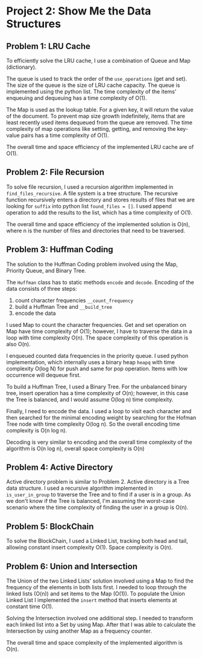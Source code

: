 # Project 2: Show Me the Data Structures


## Problem 1: LRU Cache

To efficiently solve the LRU cache, I use a combination of Queue and Map (dictionary).

The queue is used to track the order of the `use_operations` (get and set). The size of the queue is the size of LRU
cache capacity. The queue is implemented using the python list. The time complexity of the items' enqueuing and dequeuing has a time complexity of O(1).

The Map is used as the lookup table. For a given key, it will return the value of the document. To prevent map size growth indefinitely,
items that are least recently used items dequeued from the queue are removed. The time complexity of map operations like
setting, getting, and removing the key-value pairs has a time complexity of O(1).

The overall time and space efficiency of the implemented LRU cache are of O(1).

## Problem 2: File Recursion

To solve file recursion, I used a recursion algorithm implemented in `find_files_recursive`. A file system is a tree structure.
The recursive function recursively enters a directory and stores results of files that we are looking for `suffix`
into python list `found_files = []`. I used append operation to add the results to the list, which has a time complexity
of O(1).

The overall time and space efficiency of the implemented solution is O(n), where n is the number of files and directories
that need to be traversed.

## Problem 3: Huffman Coding

The solution to the Huffman Coding problem involved using the Map, Priority Queue, and Binary Tree.

The `Huffman` class has to static methods `encode` and `decode`. Encoding of the data consists of three steps:

1. count character frequencies `__count_frequency`
2. build a Huffman Tree and `__build_tree`
3. encode the data

I used Map to count the character frequencies. Get and set operation on Map have time complexity of O(1); however, I have to traverse the data in a loop with time complexity O(n). The space complexity of this operation is also O(n).

I enqueued counted data frequencies in the priority queue. I used python implementation, which internally uses a binary heap `heapq`
with time complexity O(log N) for push and same for pop operation. Items with low occurrence will dequeue first.

To build a Huffman Tree, I used a Binary Tree. For the unbalanced binary tree, insert operation has a time complexity of O(n); however, in this case
the Tree is balanced, and I would assume O(log n) time complexity.

Finally, I need to encode the data. I used a loop to visit each character and then searched for the minimal encoding weight by
searching for the Hofman Tree node with time complexity O(log n). So the overall encoding time complexity is O(n log n).

Decoding is very similar to encoding and the overall time complexity of the algorithm is O(n log n), overall space complexity is O(n)

## Problem 4: Active Directory

Active directory problem is similar to Problem 2. Active directory is a Tree data structure. I used a recursive algorithm implemented in `is_user_in_group`
to traverse the Tree and to find if a user is in a group. As we don't know if the Tree is balanced, I'm assuming the worst-case scenario where
the time complexity of finding the user in a group is O(n).

## Problem 5: BlockChain

To solve the BlockChain, I used a Linked List, tracking both head and tail, allowing constant insert complexity O(1).
Space complexity is O(n).

## Problem 6: Union and Intersection

The Union of the two Linked Lists' solution involved using a Map to find the frequency of the elements in both lists first. I needed to loop through the linked lists
(O(n)) and set items to the Map (O(1)). To populate the Union Linked List I implemented the `insert` method that inserts elements at constant time O(1).

Solving the Intersection involved one additional step. I needed to transform each linked list into a Set by using Map. After that 
I was able to calculate the Intersection by using another Map as a frequency counter.

The overall time and space complexity of the implemented algorithm is O(n).